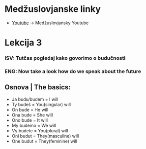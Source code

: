 # Medžuslovjanske linky

- [Youtube](https://www.youtube.com/@interslavicofficial) -> Medžuslovjansky Youtube

# Lekcija 3


### ISV: Tutčas pogledaj kako govorimo o budučnosti


### ENG: Now take a look how do we speak about the future


## Osnova | The basics:

- Ja budu/budem = I will
- Ty budeš = You(singular) will
- On bude = He will
- Ona bude = She will
- Ono bude = It will
- My budemo = We will
- Vy budete = You(plural) will
- Oni budut = They(masculine) will
- One budut = They(feminine) will